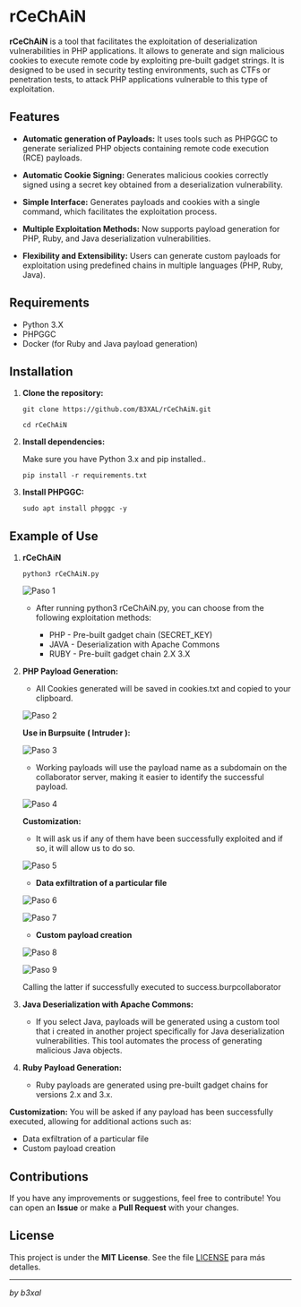 # rCeChAiN

**rCeChAiN** is a tool that facilitates the exploitation of deserialization vulnerabilities in PHP applications. It allows to generate and sign malicious cookies to execute remote code by exploiting pre-built gadget strings. It is designed to be used in security testing environments, such as CTFs or penetration tests, to attack PHP applications vulnerable to this type of exploitation.

## Features

- **Automatic generation of Payloads:** It uses tools such as PHPGGC to generate serialized PHP objects containing remote code execution (RCE) payloads.
  
- **Automatic Cookie Signing:** Generates malicious cookies correctly signed using a secret key obtained from a deserialization vulnerability.
  
- **Simple Interface:** Generates payloads and cookies with a single command, which facilitates the exploitation process.

- **Multiple Exploitation Methods:** Now supports payload generation for PHP, Ruby, and Java deserialization vulnerabilities.

- **Flexibility and Extensibility:** Users can generate custom payloads for exploitation using predefined chains in multiple languages (PHP, Ruby, Java).

## Requirements

- Python 3.X
- PHPGGC
- Docker (for Ruby and Java payload generation)

## Installation

1. **Clone the repository:**

   `git clone https://github.com/B3XAL/rCeChAiN.git`

   `cd rCeChAiN`
   
2. **Install dependencies:**

   Make sure you have Python 3.x and pip installed..

   `pip install -r requirements.txt`
   
3. **Install PHPGGC:**

   `sudo apt install phpggc -y`

## Example of Use

1. **rCeChAiN**

   `python3 rCeChAiN.py`

   ![Paso 1](./images/1.png)

   - After running python3 rCeChAiN.py, you can choose from the following exploitation methods:

     - PHP - Pre-built gadget chain (SECRET_KEY)
     - JAVA - Deserialization with Apache Commons
     - RUBY - Pre-built gadget chain 2.X 3.X

3. **PHP Payload Generation:**
   
   - All Cookies generated will be saved in cookies.txt and copied to your clipboard.
  
   ![Paso 2](./images/2.png)

   **Use in Burpsuite ( Intruder ):**

   ![Paso 3](./images/3.png)

   - Working payloads will use the payload name as a subdomain on the collaborator server, making it easier to identify the successful payload.
     
   ![Paso 4](./images/4.png)

   **Customization:**
   - It will ask us if any of them have been successfully exploited and if so, it will allow us to do so.
  
   ![Paso 5](./images/5.png)
   
   - **Data exfiltration of a particular file**

   ![Paso 6](./images/6.png)

   ![Paso 7](./images/7.png)

   - **Custom payload creation**

   ![Paso 8](./images/8.png)

   ![Paso 9](./images/9.png)

   Calling the latter if successfully executed to success.burpcollaborator

4. **Java Deserialization with Apache Commons:**

   - If you select Java, payloads will be generated using a custom tool that i created in another project specifically for Java deserialization vulnerabilities. This tool automates the process of generating malicious Java objects.

5. **Ruby Payload Generation:**

   - Ruby payloads are generated using pre-built gadget chains for versions 2.x and 3.x.
  
**Customization:**
You will be asked if any payload has been successfully executed, allowing for additional actions such as:

   - Data exfiltration of a particular file
   - Custom payload creation 

## Contributions

If you have any improvements or suggestions, feel free to contribute! You can open an **Issue** or make a **Pull Request** with your changes.

## License

This project is under the **MIT License**. See the file [LICENSE](LICENSE) para más detalles.

---

*by b3xal*

